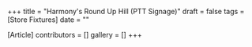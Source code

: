 +++
title = "Harmony's Round Up Hill (PTT Signage)"
draft = false
tags = [Store Fixtures]
date = ""

[Article]
contributors = []
gallery = []
+++